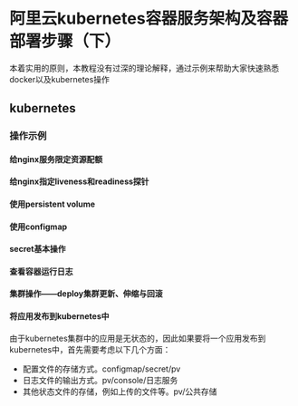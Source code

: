 # 阿里云kubernetes容器服务架构及容器部署步骤（下）

本着实用的原则，本教程没有过深的理论解释，通过示例来帮助大家快速熟悉docker以及kubernetes操作

## kubernetes

### 操作示例

#### 给nginx服务限定资源配额

#### 给nginx指定liveness和readiness探针

#### 使用persistent volume

#### 使用configmap

#### secret基本操作

#### 查看容器运行日志

#### 集群操作——deploy集群更新、伸缩与回滚

#### 将应用发布到kubernetes中

由于kubernetes集群中的应用是无状态的，因此如果要将一个应用发布到kubernetes中，首先需要考虑以下几个方面：
- 配置文件的存储方式。configmap/secret/pv
- 日志文件的输出方式。pv/console/日志服务
- 其他状态文件的存储，例如上传的文件等。pv/公共存储
